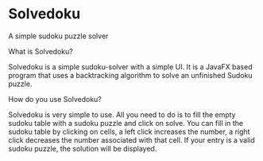 # Solvedoku
A simple sudoku puzzle solver

What is Solvedoku?

Solvedoku is a simple sudoku-solver with a simple UI. It is a JavaFX based program that uses a backtracking algorithm to solve an unfinished Sudoku puzzle.

How do you use Solvedoku?

Solvedoku is very simple to use. All you need to do is to fill the empty sudoku table with a sudoku puzzle and click on solve. You can fill in the sudoku table by clicking on cells,
a left click increases the number, a right click decreases the number associated with that cell. If your entry is a valid sudoku puzzle, the solution will be displayed.
